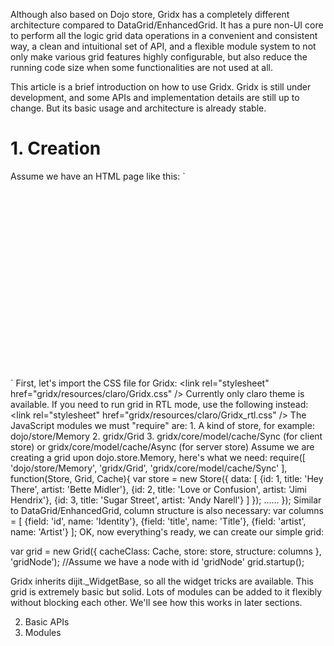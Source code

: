 Although also based on Dojo store, Gridx has a completely different architecture compared to DataGrid/EnhancedGrid. It has a pure non-UI core to perform all the logic grid data operations in a convenient and consistent way, a clean and intuitional set of API, and a flexible module system to not only make various grid features highly configurable, but also reduce the running code size when some functionalities are not used at all.

This article is a brief introduction on how to use Gridx. Gridx is still under development, and some APIs and implementation details are still up to change. But its basic usage and architecture is already stable.

# 1. Creation
Assume we have an HTML page like this:
`
<head>
	<title>Gridx Demo</title>
	<script type="text/javascript" src="../../dojo/dojo.js" data-dojo-config="async: true"></script>
</head>
<body>
	<!-- We'd like to show a grid here -->
	<div id="gridNode" style="width: 400px; height: 300px;"></div>
</body>
`
First, let's import the CSS file for Gridx:
	&lt;link rel="stylesheet" href="gridx/resources/claro/Gridx.css" /&gt;
Currently only claro theme is available. If you need to run grid in RTL mode, use the following instead:
	&lt;link rel="stylesheet" href="gridx/resources/claro/Gridx_rtl.css" /&gt;
The JavaScript modules we must "require" are:
	1. A kind of store, for example: dojo/store/Memory
	2. gridx/Grid
	3. gridx/core/model/cache/Sync (for client store) or gridx/core/model/cache/Async (for server store)
Assume we are creating a grid upon dojo.store.Memory, here's what we need:
require([
	'dojo/store/Memory',
	'gridx/Grid',
	'gridx/core/model/cache/Sync'
], function(Store, Grid, Cache){
	var store = new Store({
		data: [
			{id: 1, title: 'Hey There', artist: 'Bette Midler'},
			{id: 2, title: 'Love or Confusion', artist: 'Jimi Hendrix'},
			{id: 3, title: 'Sugar Street', artist: 'Andy Narell'}
	]
	});
	......
});
Similar to DataGrid/EnhancedGrid, column structure is also necessary:
	var columns = [
		{field: 'id', name: 'Identity'},
		{field: 'title', name: 'Title'},
		{field: 'artist', name: 'Artist'}
	];
OK, now everything's ready, we can create our simple grid:

var grid = new Grid({
	cacheClass: Cache,
	store: store,
	structure: columns
}, 'gridNode');	//Assume we have a node with id 'gridNode'
grid.startup();

Gridx inherits dijit._WidgetBase, so all the widget tricks are available. 
This grid is extremely basic but solid. Lots of modules can be added to it flexibly without blocking each other. We'll see how this works in later sections.

2. Basic APIs
3. Modules